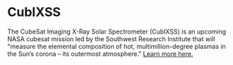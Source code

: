 # CubIXSS

The CubeSat Imaging X-Ray Solar Spectrometer (CubIXSS) is an upcoming NASA cubesat mission led by the Southwest Research Institute that will "measure the elemental composition of hot, multimillion-degree plasmas in the Sun’s corona – its outermost atmosphere." [Learn more here.](https://www.swri.org/press-release/nasa-selects-swriled-cubesat-assess-origins-hot-plasma-suns-corona)
